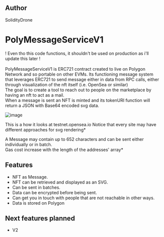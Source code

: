 ## Author
SolidityDrone 

# PolyMessageServiceV1
! Even tho this code functions, it shouldn't be used on production as i'll update this later !<br><br>
PolyMessageServiceV1 is ERC721 contract created to live on Polygon Network and so portable on other EVMs. Its functioning message system that leverages ERC721 to send message either in data from RPC calls, either through visualization of the nft itself (i.e. OpenSea or similar)<br>
The goal is to create a tool to reach out to people on the marketplace by having an nft to act as a mail.<br>
When a message is sent an NFT is minted and its tokenURI function will return a JSON with Base64 encoded svg data.<br>

![image](https://user-images.githubusercontent.com/104315978/203834827-ac9835d1-0a86-4469-9dae-7ab3d511867e.png)

This is a how it looks at testnet.opensea.io 
Notice that every site may have different approaches for svg rendering*

A Message may contain up to 652 characters and can be sent either individually or in batch. <br>
Gas cost increase with the length of the addresses' array*


## Features
 
 - NFT as Message.
 - NFT can be retrieved and displayed as an SVG.
 - Can be sent in batches.
 - Data can be encrypted before being sent.
 - Can get you in touch with people that are not reachable in other ways.
 - Data is stored on Polygon 

## Next features planned
 
 - V2

